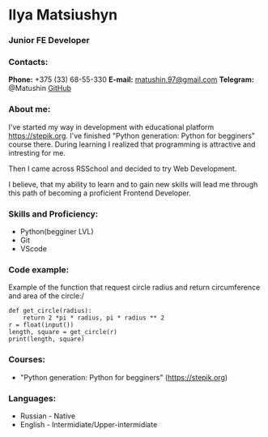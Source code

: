 # **Ilya Matsiushyn**
### **Junior FE Developer**
### **Contacts:**
**Phone:** +375 (33) 68-55-330
**E-mail:** matushin.97@gmail.com
**Telegram:** @Matushin
[GitHub](https://github.com/Matushini97)
### **About me:**
I've started my way in development with educational platform https://stepik.org. I've finished "Python generation: Python for begginers" course there. During learning I realized that programming is attractive and intresting for me.

Then I came across RSSchool and decided to try Web Development.

I believe, that my ability to learn and to gain new skills will lead me through this path of becoming a proficient Frontend Developer.
### **Skills and Proficiency:**
* Python(begginer LVL)
* Git
* VScode
### **Code example:**
Example of the function that request circle radius and return circumference and area of the circle:/
```from math import pi
def get_circle(radius):
    return 2 *pi * radius, pi * radius ** 2
r = float(input())
length, square = get_circle(r)
print(length, square)
```
### **Courses:**
* "Python generation: Python for begginers" (https://stepik.org)

### **Languages:**
* Russian - Native
* English - Intermidiate/Upper-intermidiate